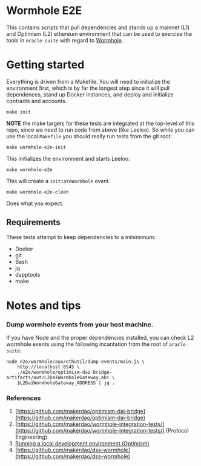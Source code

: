 # Wormhole E2E

This contains scripts that pull dependencies and stands up a mainnet (L1) and Optimism (L2) ethereum environment that can be used to exercise the tools in `oracle-suite` with regard to [Wormhole](https://forum.makerdao.com/t/introducing-maker-wormhole/11550).

# Getting started

Everything is driven from a Makefile. You will need to initialize the environment first, which is by far the longest step since it will pull dependences, stand up Docker instances, and deploy and initialize contracts and accounts.

```
make init
```

**NOTE** the make targets for these tests are integrated at the top-level of this repo, since we need to run code from above (like Leeloo). So while you can use the local `Makefile` you should really run tests from the git root:

```
make wormhole-e2e-init
```

This initializes the environment and starts Leeloo.

```
make wormhole-e2e
```

This will create a `initiateWormhole` event.

```
make wormhole-e2e-clean
```

Does what you expect.

## Requirements

These tests attempt to keep dependencies to a minimimum:

* Docker
* git
* Bash
* jq
* dapptools
* make

# Notes and tips

### Dump wormhole events from your host machine.

If you have Node and the proper dependencies installed, you can check L2 wormhole events using the following incantation from the root of `oracle-suite`:


```
node e2e/wormhole/aux/ethutil/dump-events/main.js \
	http://localhost:8545 \
	./e2e/wormhole/optimism-dai-bridge-artifacts/out/L2DaiWormholeGateway.abi \
	$L2DaiWormholeGateway_ADDRESS | jq .

```

### References

1. [https://github.com/makerdao/optimism-dai-bridge](https://github.com/makerdao/optimism-dai-bridge)
2. [https://github.com/makerdao/wormhole-integration-tests/](https://github.com/makerdao/wormhole-integration-tests/) (Protocol Engineering)
3. [Running a local development environment (Optimism)](https://community.optimism.io/docs/developers/build/dev-node/#setting-up-the-environment)
4. [https://github.com/makerdao/dss-wormhole](https://github.com/makerdao/dss-wormhole)
